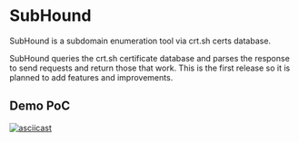 # SubHound
SubHound is a subdomain enumeration tool via crt.sh certs database.

SubHound queries the crt.sh certificate database and parses the response to send requests and return those that work.
This is the first release so it is planned to add features and improvements.

## Demo PoC
[![asciicast](https://asciinema.org/a/565058.svg)](https://asciinema.org/a/565058)
